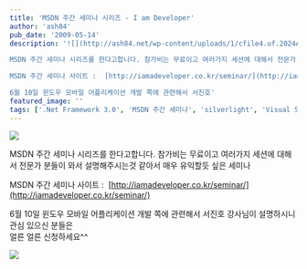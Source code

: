 ```yaml
---
title: 'MSDN 주간 세미나 시리즈 - I am Developer'
author: 'ash84'
pub_date: '2009-05-14'
description: '![](http://ash84.net/wp-content/uploads/1/cfile4.uf.2024A9104A0BB5838A20E3.jpg)

MSDN 주간 세미나 시리즈를 한다고합니다. 참가비는 무료이고 여러가지 세션에 대해서 전문가 분들이 와서 설명해주시는것 같아서 매우 유익할듯 싶은 세미나

MSDN 주간 세미나 사이트 :  [http://iamadeveloper.co.kr/seminar/](http://iamadeveloper.co.kr/seminar/)

6월 10일 윈도우 모바일 어플리케이션 개발 쪽에 관련해서 서진호'
featured_image: ''
tags: ['.Net Framework 3.0', 'MSDN 주간 세미나', 'silverlight', 'Visual Studio', '마이크로소프트', '실버라이트', '윈도우 모바일6.5']
---
```



![](http://ash84.net/wp-content/uploads/1/cfile4.uf.2024A9104A0BB5838A20E3.jpg)

MSDN 주간 세미나 시리즈를 한다고합니다. 참가비는 무료이고 여러가지 세션에 대해서 전문가 분들이 와서 설명해주시는것 같아서 매우 유익할듯 싶은 세미나

MSDN 주간 세미나 사이트 :  [http://iamadeveloper.co.kr/seminar/](http://iamadeveloper.co.kr/seminar/)

6월 10일 윈도우 모바일 어플리케이션 개발 쪽에 관련해서 서진호 강사님이 설명하시니 관심 있으신 분들은   
 얼른 얼른 신청하세요^^

![](http://ash84.net/wp-content/uploads/1/cfile22.uf.122D530F4A0BB69EC94DEF.jpg)



